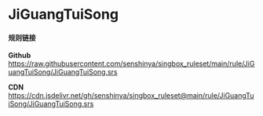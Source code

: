 # JiGuangTuiSong

#### 规则链接

**Github**
https://raw.githubusercontent.com/senshinya/singbox_ruleset/main/rule/JiGuangTuiSong/JiGuangTuiSong.srs

**CDN**
https://cdn.jsdelivr.net/gh/senshinya/singbox_ruleset@main/rule/JiGuangTuiSong/JiGuangTuiSong.srs